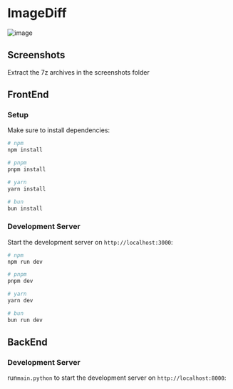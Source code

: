 # ImageDiff
![image](https://github.com/user-attachments/assets/ad1f9547-0376-4c43-95f2-9b08a464eb94)
## Screenshots
Extract the 7z archives in the screenshots folder

## FrontEnd
### Setup
Make sure to install dependencies:
```bash
# npm
npm install

# pnpm
pnpm install

# yarn
yarn install

# bun
bun install
```
### Development Server

Start the development server on `http://localhost:3000`:

```bash
# npm
npm run dev

# pnpm
pnpm dev

# yarn
yarn dev

# bun
bun run dev
```

## BackEnd
### Development Server
run`main.python` to start the development server on `http://localhost:8000`:
